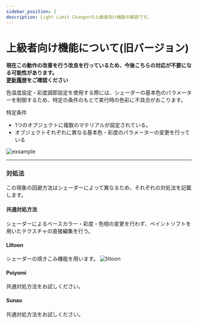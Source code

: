 ```yaml
---
sidebar_position: 2
description: Light Limit Changerの上級者向け機能の解説です。
---
```


# 上級者向け機能について(旧バージョン)

**現在この動作の改善を行う改良を行っているため、今後こちらの対応が不要になる可能性があります。**  
**[更新履歴](/docs/changelog)をご確認ください**

色温度設定・彩度調節設定を使用する際には、シェーダーの基本色のパラメーターを制御するため、特定の条件のもとで実行時の色彩に不具合がおこります。

特定条件
- 1つのオブジェクトに複数のマテリアルが設定されている。
- オブジェクトそれぞれに異なる基本色・彩度のパラメーターの変更を行っている  

![exsample](/img/docs/discription/exsample.png)

----
### 対処法

この現象の回避方法はシェーダーによって異なるため、それぞれの対処法を記載します。

#### 共通対処方法

シェーダーによるベースカラー・彩度・色相の変更を行わず、ペイントソフトを用いたテクスチャの直接編集を行う。

#### Liltoon 

シェーダーの焼きこみ機能を用います。
![liltoon](/img/docs/discription/liltoon.png)

#### Poiyomi

共通対処方法をお試しください。

#### Sunao

共通対処方法をお試しください。